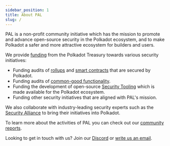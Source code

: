 ```yaml
---
sidebar_position: 1
title: About PAL
slug: /
---
```


PAL is a non-profit community initiative which has the mission to promote and advance open-source security in the Polkadot ecosystem, and to make Polkadot a safer and more attractive ecosystem for builders and users.

We provide [funding](/funding) from the Polkadot Treasury towards various security initiatives:

* Funding audits of [rollups](02_funding/01_rollups.md) and [smart contracts](02_funding/02_smart_contracts.md) that are secured by Polkadot.
* Funding audits of [common-good functionality](02_funding/03_common_good.md).
* Funding the development of open-source [Security Tooling](02_funding/04_security_tooling.md) which is made available for the Polkadot ecosystem. 
* Funding other security initiatives that are aligned with PAL's mission.

We also collaborate with industry-leading security experts such as the [Security Alliance](https://securityalliance.org/) to bring their initiatives into Polkadot. 

To learn more about the activities of PAL you can check out our [community reports](/community_reports).

Looking to get in touch with us? Join our [Discord](https://discord.gg/xDyGGcnCJw) or [write us an email](/contact).
